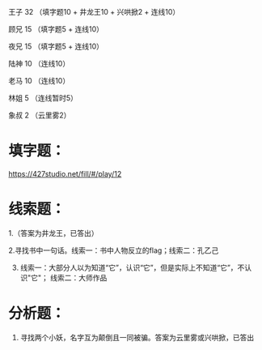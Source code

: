 王子  32  （填字题10 + 井龙王10 + 兴哄掀2 + 连线10）

顾兄  15   （填字题5 + 连线10）

夜兄  15   （填字题5 + 连线10）

陆神  10   （连线10）

老马  10   （连线10）

林姐  5    （连线暂时5）

象叔  2   （云里雾2）


# 填字题：

https://427studio.net/fill/#/play/12


# 线索题：

1.（答案为井龙王，已答出）

2.寻找书中一句话。线索一：书中人物反立的flag；线索二：孔乙己

3. 线索一：大部分人以为知道“它”，认识“它”，但是实际上不知道“它”，不认识"它"；
线索二：大师作品


# 分析题：

1. 寻找两个小妖，名字互为颠倒且一同被骗。答案为云里雾或兴哄掀，已答出
